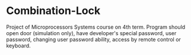 # Combination-Lock
Project of Microprocessors Systems course on 4th term. Program should open door (simulation only), have developer's special password, user password, changing user password ability, access by remote control or keyboard.
